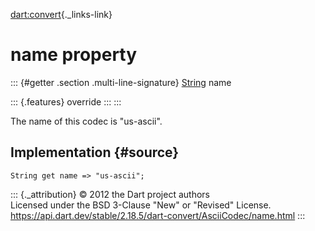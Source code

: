 [dart:convert](../../dart-convert/dart-convert-library){._links-link}

name property
=============

::: {#getter .section .multi-line-signature}
[String](../../dart-core/string-class) name

::: {.features}
override
:::
:::

The name of this codec is \"us-ascii\".

Implementation {#source}
--------------

``` {.language-dart data-language="dart"}
String get name => "us-ascii";
```

::: {._attribution}
© 2012 the Dart project authors\
Licensed under the BSD 3-Clause \"New\" or \"Revised\" License.\
<https://api.dart.dev/stable/2.18.5/dart-convert/AsciiCodec/name.html>
:::
